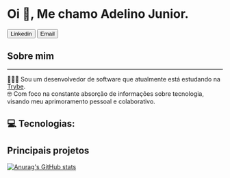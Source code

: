 # Oi 👋, Me chamo Adelino Junior.

<button>Linkedin</button>
<button>Email</button>

## Sobre mim

<hr>

👨🏼‍🎓 Sou um desenvolvedor de software que atualmente está estudando na <a href="https://www.betrybe.com/">Trybe</a>.
<br>
🤓 Com foco na constante absorção de informações sobre tecnologia, visando meu aprimoramento pessoal e colaborativo.

##  💻 Tecnologias: 

## Principais projetos

[![Anurag's GitHub stats](https://github-readme-stats.vercel.app/api?AdelinoJnr=anuraghazra)](https://github.com/anuraghazra/github-readme-stats)

